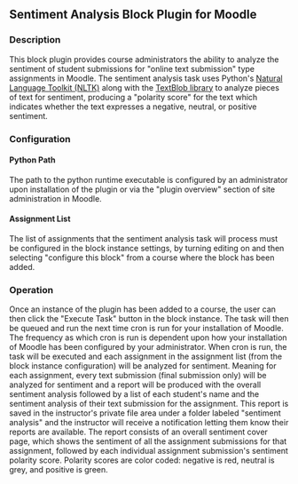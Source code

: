 ## Sentiment Analysis Block Plugin for Moodle

### Description
This block plugin provides course administrators the ability to analyze the sentiment of student submissions for "online text submission" 
type assignments in Moodle.  The sentiment analysis task uses Python's [Natural Language Toolkit (NLTK)](https://www.nltk.org/) along with 
the [TextBlob library](https://textblob.readthedocs.io/en/dev/) to analyze pieces of text for sentiment, producing a "polarity score" for 
the text which indicates whether the text expresses a negative, neutral, or positive sentiment.  
### Configuration
#### Python Path
The path to the python runtime executable is configured by an administrator upon installation of the plugin or via the "plugin overview" section of site administration in Moodle.
#### Assignment List
The list of assignments that the sentiment analysis task will process must be configured in the block instance settings, by turning  editing on and then selecting "configure this block" from a course where the block has been added.  
### Operation
Once an instance of the plugin has been added to a course, the user can then click the "Execute Task" button in the block instance.  The task will then be queued and run the next time cron is run for your installation of Moodle.  The frequency as which cron is run is dependent upon how your installation of Moodle has been configured by your administrator.  When cron is run, the task will be executed and each assignment in the assignment list (from the block instance configuration) will be analyzed for sentiment.  Meaning for each assignment, every text submission (final submission only) will be analyzed for sentiment and a report will be produced with the overall sentiment analysis followed by a list of each student's name and the sentiment analysis of their text submission for the assignment.  This report is saved in the instructor's private file area under a folder labeled "sentiment analysis" and the instructor will receive a notification letting them know their reports are available.  The report consists of an overall sentiment cover page, which shows the sentiment of all the assignment submissions for that assignment, followed by each individual assignment submission's sentiment polarity score.  Polarity scores are color coded: negative is red, neutral is grey, and positive is green.
